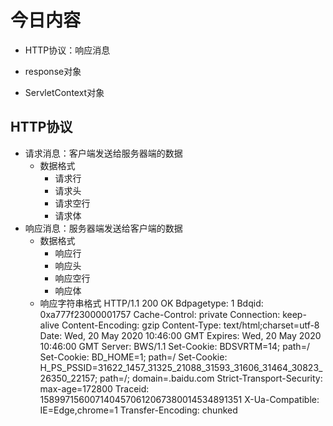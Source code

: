 # 今日内容
- HTTP协议：响应消息

- response对象

- ServletContext对象

## HTTP协议
- 请求消息：客户端发送给服务器端的数据
    - 数据格式
        - 请求行
        - 请求头
        - 请求空行
        - 请求体
- 响应消息：服务器端发送给客户端的数据
    - 数据格式
        - 响应行
        - 响应头
        - 响应空行
        - 响应体
    - 响应字符串格式
        HTTP/1.1 200 OK
        Bdpagetype: 1
        Bdqid: 0xa777f23000001757
        Cache-Control: private
        Connection: keep-alive
        Content-Encoding: gzip
        Content-Type: text/html;charset=utf-8
        Date: Wed, 20 May 2020 10:46:00 GMT
        Expires: Wed, 20 May 2020 10:46:00 GMT
        Server: BWS/1.1
        Set-Cookie: BDSVRTM=14; path=/
        Set-Cookie: BD_HOME=1; path=/
        Set-Cookie: H_PS_PSSID=31622_1457_31325_21088_31593_31606_31464_30823_26350_22157; path=/; domain=.baidu.com
        Strict-Transport-Security: max-age=172800
        Traceid: 1589971560071404570612067380014534891351
        X-Ua-Compatible: IE=Edge,chrome=1
        Transfer-Encoding: chunked
    